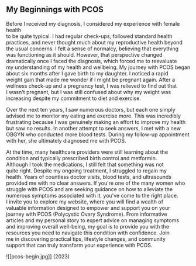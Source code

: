 ## My Beginnings with PCOS

Before I received my diagnosis, I considered my experience with female health  
to be quite typical. I had regular check-ups, followed standard health  
practices, and never thought much about my reproductive health beyond  
the usual concerns. I felt a sense of normalcy, believing that everything  
was functioning as it should. However, that perspective changed  
dramatically once I faced the diagnosis, which forced me to reevaluate  
my understanding of my health and wellbeing. My journey with PCOS began  
about six months after I gave birth to my daughter. I noticed a rapid  
weight gain that made me wonder if I might be pregnant again. After a  
wellness check-up and a pregnancy test, I was relieved to find out that  
I wasn't pregnant, but I was still confused about why my weight was  
increasing despite my commitment to diet and exercise. 

Over the next ten years, I saw numerous doctors, but each one simply  
advised me to monitor my eating and exercise more. This was incredibly  
frustrating because I was genuinely making an effort to improve my health  
but saw no results. In another attempt to seek answers, I met with a new  
OBGYN who conducted more blood tests. During my follow-up appointment  
with her, she ultimately diagnosed me with PCOS.

At the time, many healthcare providers were still learning about the  
condition and typically prescribed birth control and metformin.  
Although I took the medications, I still felt that something was not  
quite right. Despite my ongoing treatment, I struggled to regain my  
health. Years of countless doctor visits, blood tests, and ultrasounds  
provided me with no clear answers. If you're one of the many women who  
struggle with PCOS and are seeking guidance on how to alleviate the  
numerous symptoms associated with it, you've come to the right place.  
I invite you to explore my website, where you will find a wealth of  
valuable information designed to empower and support you on your  
journey with PCOS (Polycystic Ovary Syndrome). From informative  
articles and my personal story to expert advice on managing symptoms  
and improving overall well-being, my goal is to provide you with the  
resources you need to navigate this condition with confidence. Join  
me in discovering practical tips, lifestyle changes, and community  
support that can truly transform your experience with PCOS.

![[pcos-begin.jpg]]
(2023)




